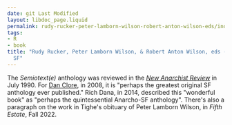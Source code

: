 ```yaml
---
date: git Last Modified
layout: libdoc_page.liquid
permalink: rudy-rucker-peter-lamborn-wilson-robert-anton-wilson-eds/index.html
tags:
- R
- book
title: "Rudy Rucker, Peter Lamborn Wilson, & Robert Anton Wilson, eds - Semiotext(e)
  SF"
---
```


The _Semiotext(e)_ anthology was reviewed in the <a href="http://www.thesparrowsnest.org.uk/collections/public_archive/PAR0093.pdf">_New Anarchist Review_</a> in July 1990. For 
<a href="https://web.archive.org/web/20090321014114/http:/www.nolanchart.com/article5277.html">Dan Clore</a>, in 2008, it is "perhaps the greatest original SF anthology ever published." Rich Dana, in 2014, described this  "wonderful book" as "perhaps the quintessential Anarcho-SF anthology". There's also a paragraph on the work in Tighe's obituary of Peter Lamborn Wilson, in _Fifth Estate_, Fall 2022.